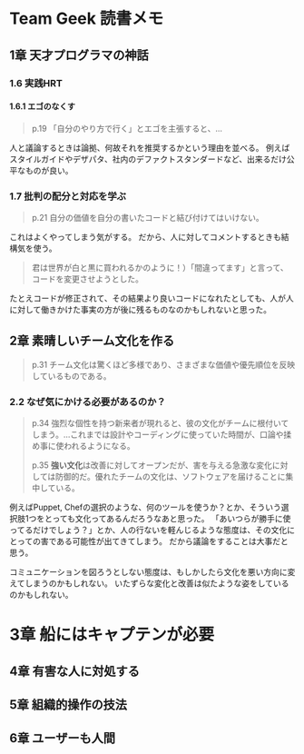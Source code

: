 # Team Geek 読書メモ

## 1章 天才プログラマの神話

### 1.6  実践HRT

#### 1.6.1  エゴのなくす

> p.19
> 「自分のやり方で行く」とエゴを主張すると、...

人と議論するときは論拠、何故それを推奨するかという理由を並べる。
例えばスタイルガイドやデザパタ、社内のデファクトスタンダードなど、出来るだけ公平なものが良い。

### 1.7  批判の配分と対応を学ぶ

> p.21
> 自分の価値を自分の書いたコードと結び付けてはいけない。

これはよくやってしまう気がする。
だから、人に対してコメントするときも結構気を使う。

> 君は世界が白と黒に買われるかのように！）「間違ってます」と言って、コードを変更させようとした。

たとえコードが修正されて、その結果より良いコードになれたとしても、人が人に対して働きかけた事実の方が後に残るものなのかもしれないと思った。

## 2章 素晴しいチーム文化を作る

> p.31
> チーム文化は驚くほど多様であり、さまざまな価値や優先順位を反映しているものである。

### 2.2  なぜ気にかける必要があるのか？

> p.34
> 強烈な個性を持つ新来者が現れると、彼の文化がチームに根付いてしまう。...これまでは設計やコーディングに使っていた時間が、口論や揉め事に使われるようになる。
> 
> p.35
> **強い文化**は改善に対してオープンだが、害を与える急激な変化に対しては防御的だ。優れたチームの文化は、ソフトウェアを届けることに集中している。

例えばPuppet, Chefの選択のような、何のツールを使うか？とか、そういう選択肢1つをとっても文化ってあるんだろうなあと思った。
「あいつらが勝手に使ってるだけでしょう？」とか、人の行ないを軽んじるような態度は、その文化にとっての害である可能性が出てきてしまう。
だから議論をすることは大事だと思う。

コミュニケーションを図ろうとしない態度は、もしかしたら文化を悪い方向に変えてしまうのかもしれない。
いたずらな変化と改善は似たような姿をしているのかもしれない。

# 3章 船にはキャプテンが必要

## 4章 有害な人に対処する

## 5章 組織的操作の技法

## 6章 ユーザーも人間